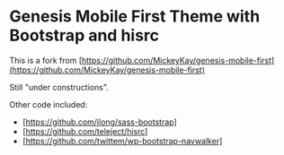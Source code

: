 # Genesis Mobile First Theme with Bootstrap and hisrc #

This is a fork from [https://github.com/MickeyKay/genesis-mobile-first](https://github.com/MickeyKay/genesis-mobile-first)

Still "under constructions".

Other code included:

* [https://github.com/jlong/sass-bootstrap]
* [https://github.com/teleject/hisrc]
* [https://github.com/twittem/wp-bootstrap-navwalker]
